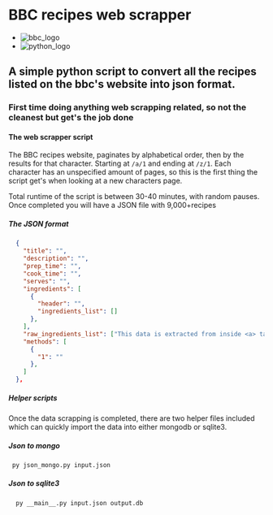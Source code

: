 # BBC recipes web scrapper
- ![bbc_logo](https://static.wikia.nocookie.net/logopedia/images/d/d7/BBC_2021.svg/revision/latest/scale-to-width-down/250?cb=20210705123032)
- ![python_logo](https://www.python.org/static/community_logos/python-powered-w-100x40.png)
  
## A simple python script to convert all the recipes listed on the bbc's website into json format.

### First time doing anything web scrapping related, so not the cleanest but get's the job done 

#### The web scrapper script
 The BBC recipes website, paginates by alphabetical order, then by the results for that character. Starting at ```/a/1``` and ending at ```/z/1```. Each character has an unspecified amount of pages, so this is the first thing the script get's when looking at a new characters page.

 Total runtime of the script is between 30-40 minutes, with random pauses. Once completed you will have a JSON file with 9,000+recipes

##### The JSON format
```json
  {
    "title": "",
    "description": "",
    "prep_time": "",
    "cook_time": "",
    "serves": "",
    "ingredients": [
      {
        "header": "",
        "ingredients_list": []
      },
    ],
    "raw_ingredients_list": ["This data is extracted from inside <a> tags which included links to the ingredient, as the ingredients_list contains measurements ect, and i wanted a clean array of the raw ingredients names to do some filtering "],
    "methods": [
      {
        "1": ""
      },
    ]
  },
``` 

##### Helper scripts
 Once the data scrapping is completed, there are two helper files included which can quickly import the data into either mongodb or sqlite3.

##### Json to mongo
 ```bash
  py json_mongo.py input.json
 ```

##### Json to sqlite3
```bash
  py __main__.py input.json output.db
```
 